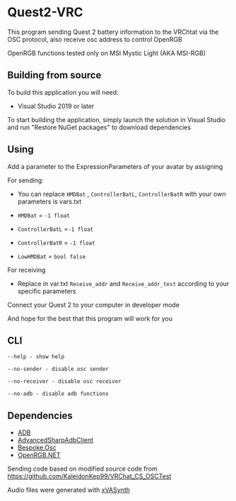 # Quest2-VRC
This program sending Quest 2 battery information to the VRChtat via the OSC protocol, also receive osc address to control OpenRGB

OpenRGB functions tested only on MSI Mystic Light (AKA MSI-RGB)

## Building from source
To build this application you will need:
- Visual Studio 2019 or later

To start building the application, simply launch the solution in Visual Studio and run "Restore NuGet packages" to download dependencies

## Using
Add a parameter to the ExpressionParameters of your avatar by assigning

For sending:
- You can replace ```HMDBat``` , ```ControllerBatL```, ```ControllerBatR``` with your own parameters is vars.txt

- ```HMDBat``` = ```-1 float```
- ```ControllerBatL``` =```-1 float```
- ```ControllerBatR``` = ```-1 float```
- ```LowHMDBat``` = ```bool false```

For receiving
- Replace in var.txt ```Receive_addr``` and ```Receive_addr_test``` according to your specific parameters

Connect your Quest 2 to your computer in developer mode

And hope for the best that this program will work for you


## CLI
```
--help - show help

--no-sender - disable osc sender

--no-receiver - disable osc receiver

--no-adb - disable adb functions
```

## Dependencies

- [ADB](https://developer.android.com/studio/releases/platform-tools)
- [AdvancedSharpAdbClient](https://github.com/yungd1plomat/AdvancedSharpAdbClient)
- [Bespoke.Osc](https://bitbucket.org/pvarcholik/bespoke.osc)
- [OpenRGB.NET](https://github.com/diogotr7/OpenRGB.NET)

Sending code based on modified source code from https://github.com/KaleidonKep99/VRChat_CS_OSCTest

Audio files were generated with [xVASynth](https://github.com/DanRuta/xVA-Synth)
